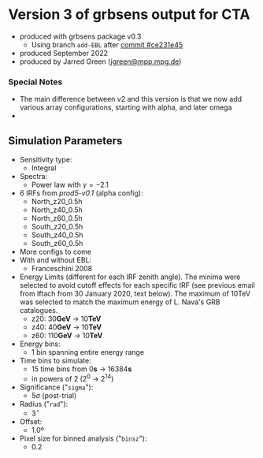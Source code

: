 # Version 3 of grbsens output for CTA

- produced with grbsens package v0.3
  - Using branch `add-EBL` after [commit #ce231e45](https://github.com/astrojarred/grbsens/commit/ce231e454bdc028e6a02e72564707e8ee26875aa)
- produced September 2022
- produced by Jarred Green (jgreen@mpp.mpg.de)

### Special Notes

- The main difference between v2 and this version is that we now add various array configurations, starting with alpha, and later omega
- 

## Simulation Parameters

- Sensitivity type:
  - Integral
- Spectra:
  - Power law with $\gamma = -2.1$
- 6 IRFs from _prod5-v0.1_ (alpha config):
  - North_z20_0.5h
  - North_z40_0.5h
  - North_z60_0.5h
  - South_z20_0.5h
  - South_z40_0.5h
  - South_z60_0.5h
- More configs to come
- With and without EBL:
  - Franceschini 2008
- Energy Limits (different for each IRF zenith angle). The minima were selected to avoid cutoff effects for each specific IRF (see previous email from Iftach from 30 January 2020, text below). The maximum of 10TeV was selected to match the maximum energy of L. Nava's GRB catalogues.
  - z20: 30**GeV** -> 10**TeV**
  - z40: 40**GeV** -> 10**TeV**
  - z60: 110**GeV** -> 10**TeV**
- Energy bins:
  - 1 bin spanning entire energy range
- Time bins to simulate:
  - 15 time bins from 0**s** -> 16384**s**
  - in powers of 2 ($2^0$ -> $2^{14}$)
- Significance ("`sigma`"):
  - $5\sigma$ (post-trial)
- Radius ("`rad`"):
  - $3^{\circ}$
- Offset:
  - 1.0º
- Pixel size for binned analysis ("`binsz`"):
  - 0.2
